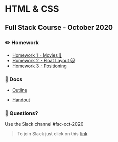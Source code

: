 # HTML & CSS
## Full Stack Course - October 2020

### ✏️ Homework

- [Homework 1 - Movies 🍿](https://github.com/hamburgcodingschool/FSC-Oct-2020-HTML/tree/main/homework/movies)
- [Homework 2 - Float Layout 🙀](https://github.com/hamburgcodingschool/FSC-Oct-2020-HTML/tree/main/homework/homework-2)
- [Homework 3 - Positioning](https://github.com/hamburgcodingschool/FSC-Oct-2020-HTML/tree/main/homework/homework-3/homework-position)

### 📄 Docs

- [Outline](https://github.com/hamburgcodingschool/FSC-Oct-2020-HTML/blob/main/docs/Outline%20-%20HTML%20%26%20CSS.pdf)

- [Handout](https://github.com/hamburgcodingschool/FSC-Oct-2020-HTML/blob/main/docs/Handout%20-%20HTML%20%26%20CSS.pdf)

### 🤔 Questions?

Use the Slack channel #fsc-oct-2020

> To join Slack just click on this [link](https://hamburgcodingschool.slack.com/join/shared_invite/enQtMjczNDI3OTE4NzIwLTE2ZmNkNDk5YTg3MDFlOTY2ZmU2YzU5YTU4MTNhNDg4MTRhNTMwYzFiNTdlOTdhYzllYzg5YmVkYzljNWExY2U#/)
